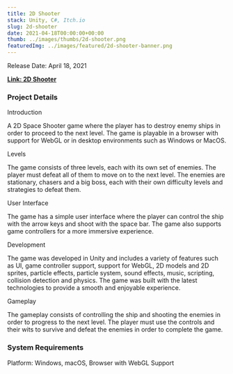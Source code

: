 ```yaml
---
title: 2D Shooter
stack: Unity, C#, Itch.io
slug: 2d-shooter
date: 2021-04-18T00:00:00+00:00
thumb: ../images/thumbs/2d-shooter.png
featuredImg: ../images/featured/2d-shooter-banner.png
---
```


Release Date: April 18, 2021

[**Link: 2D Shooter**](https://pablomarcel.itch.io/2d-shooter)

### Project Details

Introduction

A 2D Space Shooter game where the player has to destroy enemy ships in order to proceed to the next level.
The game is playable in a browser with support for WebGL or in desktop environments such as Windows or MacOS.

Levels

The game consists of three levels, each with its own set of enemies. The player must defeat all of them to move on to the next level.
The enemies are stationary, chasers and a big boss, each with their own difficulty levels and strategies to defeat them.

User Interface

The game has a simple user interface where the player can control the ship with the arrow keys and shoot with the space bar.
The game also supports game controllers for a more immersive experience.

Development

The game was developed in Unity and includes a variety of features such as UI, game controller support, support for WebGL, 2D models and 2D sprites, particle effects, particle system, sound effects, music, scripting, collision detection and physics.
The game was built with the latest technologies to provide a smooth and enjoyable experience.

Gameplay

The gameplay consists of controlling the ship and shooting the enemies in order to progress to the next level.
The player must use the controls and their wits to survive and defeat the enemies in order to complete the game.

### System Requirements

Platform: Windows, macOS, Browser with WebGL Support

